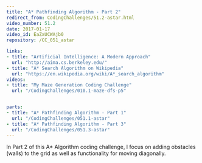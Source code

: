 ```yaml
---
title: "A* Pathfinding Algorithm - Part 2"
redirect_from: CodingChallenges/51.2-astar.html
video_number: 51.2
date: 2017-01-17
video_id: EaZxUCWAjb0
repository: /CC_051_astar

links:
- title: "Artificial Intelligence: A Modern Approach"  
  url: "http://aima.cs.berkeley.edu/"
- title: "A* Search Algorithm on Wikipedia"  
  url: "https://en.wikipedia.org/wiki/A*_search_algorithm"
videos:
- title: "My Maze Generation Coding Challenge"
  url: "/CodingChallenges/010.1-maze-dfs-p5"


parts:
- title: "A* Pathfinding Algorithm - Part 1"
  url: "/CodingChallenges/051.1-astar"
- title: "A* Pathfinding Algorithm - Part 3"
  url: "/CodingChallenges/051.3-astar"
---
```


In Part 2 of this A* Algorithm coding challenge, I focus on adding obstacles (walls) to the grid as well as functionality for moving diagonally.
